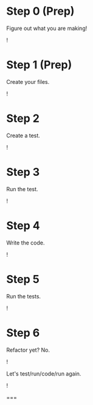Step 0 (Prep)
===

Figure out what you are making!

!

Step 1 (Prep)
===

Create your files.

!

Step 2
===

Create a test.

!

Step 3
===

Run the test.

!

Step 4
===

Write the code.

!

Step 5
===

Run the tests.

!

Step 6
===

Refactor yet? No.

!

Let's test/run/code/run again.

!

===


